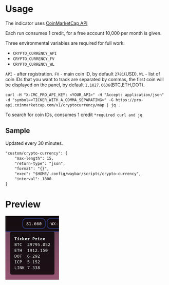 # Usage

The indicator uses [CoinMarketCap API](https://coinmarketcap.com/api/)

Each run consumes 1 credit, for a free account 10,000 per month is given.

Three environmental variables are required for full work:
- `CRYPTO_CURRENCY_API`
- `CRYPTO_CURRENCY_FV`
- `CRYPTO_CURRENCY_WL`

`API` - after registration. `FV` - main coin ID, by default `2781`(USD). `WL` - list of coin IDs that you want to track are separated by commas, the first coin will be displayed on the panel, by default `1,1027,6636`(BTC,ETH,DOT).

```
curl -H "X-CMC_PRO_API_KEY: <YOUR_API>" -H "Accept: application/json" -d "symbol=<TICKER_WITH_A_COMMA_SEPARATING>" -G https://pro-api.coinmarketcap.com/v1/cryptocurrency/map | jq .
```
To search for coin IDs, consumes 1 credit `*required curl and jq`

## Sample

Updated every 30 minutes.

```
"custom/crypto-currency": {
    "max-length": 15,
    "return-type": "json",
    "format": "{}",
    "exec": "$HOME/.config/waybar/scripts/crypto-currency",
    "interval": 1800
}
```

# Preview

![preview](/assets/preview.png)
